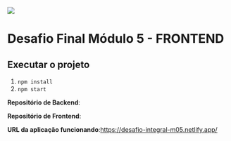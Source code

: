 ![](https://i.imgur.com/xG74tOh.png)

# Desafio Final Módulo 5 - FRONTEND

## Executar o projeto

1. `npm install`
2. `npm start`

**Repositório de Backend**:

**Repositório de Frontend**:

**URL da aplicação funcionando**:https://desafio-integral-m05.netlify.app/
